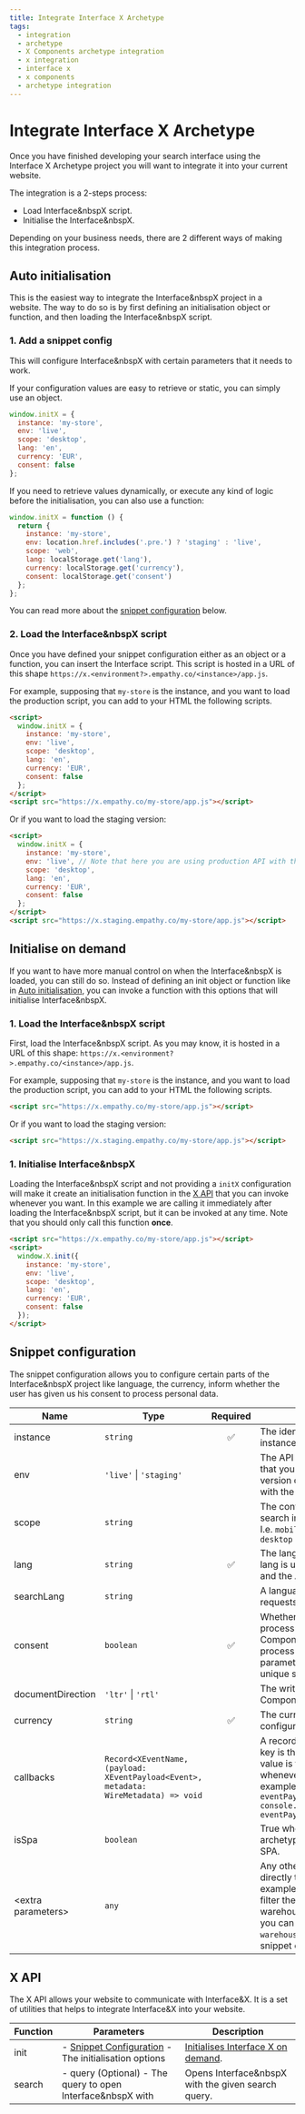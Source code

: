 ```yaml
---
title: Integrate Interface X Archetype
tags:
  - integration
  - archetype
  - X Components archetype integration
  - x integration
  - interface x
  - x components
  - archetype integration
---
```


# Integrate Interface X Archetype

Once you have finished developing your search interface using the Interface&nbsp;X&nbsp;Archetype
project you will want to integrate it into your current website.

The integration is a 2-steps process:

- Load Interface&nbspX script.
- Initialise the Interface&nbspX.

Depending on your business needs, there are 2 different ways of making this integration process.

## Auto initialisation

This is the easiest way to integrate the Interface&nbspX project in a website. The way to do so is
by first defining an initialisation object or function, and then loading the Interface&nbspX script.

### 1. Add a snippet config

This will configure Interface&nbspX with certain parameters that it needs to work.

If your configuration values are easy to retrieve or static, you can simply use an object.

```js
window.initX = {
  instance: 'my-store',
  env: 'live',
  scope: 'desktop',
  lang: 'en',
  currency: 'EUR',
  consent: false
};
```

If you need to retrieve values dynamically, or execute any kind of logic before the initialisation,
you can also use a function:

```js
window.initX = function () {
  return {
    instance: 'my-store',
    env: location.href.includes('.pre.') ? 'staging' : 'live',
    scope: 'web',
    lang: localStorage.get('lang'),
    currency: localStorage.get('currency'),
    consent: localStorage.get('consent')
  };
};
```

You can read more about the [snippet configuration](#snippet-configuration) below.

### 2. Load the Interface&nbspX script

Once you have defined your snippet configuration either as an object or a function, you can insert
the Interface script. This script is hosted in a URL of this shape
`https://x.<environment?>.empathy.co/<instance>/app.js`.

For example, supposing that `my-store` is the instance, and you want to load the production script,
you can add to your HTML the following scripts.

```html
<script>
  window.initX = {
    instance: 'my-store',
    env: 'live',
    scope: 'desktop',
    lang: 'en',
    currency: 'EUR',
    consent: false
  };
</script>
<script src="https://x.empathy.co/my-store/app.js"></script>
```

Or if you want to load the staging version:

```html
<script>
  window.initX = {
    instance: 'my-store',
    env: 'live', // Note that here you are using production API with the staging version of Interface X
    scope: 'desktop',
    lang: 'en',
    currency: 'EUR',
    consent: false
  };
</script>
<script src="https://x.staging.empathy.co/my-store/app.js"></script>
```

## Initialise on demand

If you want to have more manual control on when the Interface&nbspX is loaded, you can still do so.
Instead of defining an init object or function like in [Auto initialisation](#auto-initialisation),
you can invoke a function with this options that will initialise Interface&nbspX.

### 1. Load the Interface&nbspX script

First, load the Interface&nbspX script. As you may know, it is hosted in a URL of this shape:
`https://x.<environment?>.empathy.co/<instance>/app.js`.

For example, supposing that `my-store` is the instance, and you want to load the production script,
you can add to your HTML the following scripts.

```html
<script src="https://x.empathy.co/my-store/app.js"></script>
```

Or if you want to load the staging version:

```html
<script src="https://x.staging.empathy.co/my-store/app.js"></script>
```

### 1. Initialise Interface&nbspX

Loading the Interface&nbspX script and not providing a `initX` configuration will make it create an
initialisation function in the [X API](#x-api) that you can invoke whenever you want. In this
example we are calling it immediately after loading the Interface&nbspX script, but it can be
invoked at any time. Note that you should only call this function **once**.

```html
<script src="https://x.empathy.co/my-store/app.js"></script>
<script>
  window.X.init({
    instance: 'my-store',
    env: 'live',
    scope: 'desktop',
    lang: 'en',
    currency: 'EUR',
    consent: false
  });
</script>
```

## Snippet configuration

The snippet configuration allows you to configure certain parts of the Interface&nbspX project like
language, the currency, inform whether the user has given us his consent to process personal data.

| Name                  | Type                                                                                 | Required | Description                                                                                                                                                                                                                                        |
| --------------------- | ------------------------------------------------------------------------------------ | :------: | -------------------------------------------------------------------------------------------------------------------------------------------------------------------------------------------------------------------------------------------------- |
| instance              | `string`                                                                             |    ✅    | The identifier of the API client instance                                                                                                                                                                                                          |
| env                   | `'live'` &#124; `'staging'`                                                          |          | The API environment to use. Note that you can use the production version of your Interface&nbspX with the staging API, or viceversa.                                                                                                               |
| scope                 | `string`                                                                             |          | The context name where the search interface is being executed. I.e. `mobile`, `mobile-app`, `tablet`, `desktop`                                                                                                                                    |
| lang                  | `string`                                                                             |    ✅    | The language to use. By default this lang is used for both the front-end and the API requests                                                                                                                                                      |
| searchLang            | `string`                                                                             |          | A language to use only for the API requests                                                                                                                                                                                                        |
| consent               | `boolean`                                                                            |    ✅    | Whether the user has allowed to process its personal data or not. X-Components do not track or process any personal data. This parameter is used to generate a unique session id                                                                   |
| documentDirection     | `'ltr'` &#124; `'rtl'`                                                               |          | The writing direction that the X Components should use                                                                                                                                                                                             |
| currency              | `string`                                                                             |    ✅    | The currency identifier. Used to configure how prices are shown                                                                                                                                                                                    |
| callbacks             | `Record<XEventName, (payload: XEventPayload<Event>, metadata: WireMetadata) => void` |          | A record of callbacks where the key is the event to listen, and the value is the callback to be executed whenever the event is emitted. For example: `{ UserAcceptedAQuery({ eventPayload }) { console.log('UserAcceptedAQuery', eventPayload); }` |
| isSpa                 | `boolean`                                                                            |          | True when the X Components archetype is being run on top of an SPA.                                                                                                                                                                                |
| &lt;extra parameters> | `any`                                                                                |          | Any other parameter to be sent directly to the API calls. For example, some times is needed to filter the search catalog with a warehouse parameter. In that case you can just add `warehouse: <your-warehouse-identifier>` to the snippet config. |

## X API

The X API allows your website to communicate with Interface&X. It is a set of utilities that helps
to integrate Interface&X into your website.

| Function | Parameters                                                                     | Description                                                 |
| -------- | ------------------------------------------------------------------------------ | ----------------------------------------------------------- |
| init     | - [Snippet Configuration](#snippet-configuration) - The initialisation options | [Initialises Interface X on demand](#initialise-on-demand). |
| search   | - query (Optional) - The query to open Interface&nbspX with                    | Opens Interface&nbspX with the given search query.          |
